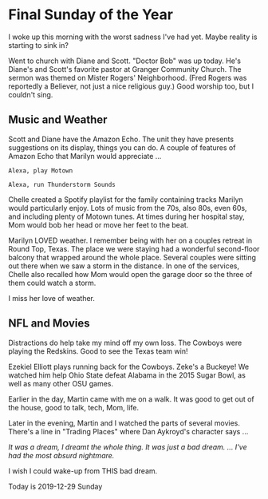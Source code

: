 # Final Sunday of the Year

I woke up this morning with the worst sadness I've had yet.
Maybe reality is starting to sink in?

Went to church with Diane and Scott. "Doctor Bob" was up today.
He's Diane's and Scott's favorite pastor at Granger Community Church.
The sermon was themed on Mister Rogers' Neighborhood. (Fred Rogers
was reportedly a Believer, not just a nice religious guy.)
Good worship too, but I couldn't sing.

## Music and Weather

Scott and Diane have the Amazon Echo.
The unit they have presents suggestions on its display, things you can do.
A couple of features of Amazon Echo that Marilyn would appreciate ...

    Alexa, play Motown

    Alexa, run Thunderstorm Sounds

Chelle created a Spotify playlist for the family containing tracks
Marilyn would particularly enjoy. Lots of music from the 70s, also 80s,
even 60s, and including plenty of Motown tunes. At times during her
hospital stay, Mom would bob her head or move her feet to the beat.

Marilyn LOVED weather. I remember being with her on a couples retreat in
Round Top, Texas. The place we were staying had a wonderful second-floor
balcony that wrapped around the whole place. Several couples were
sitting out there when we saw a storm in the distance. In one of the
services, Chelle also recalled how Mom would open the garage door
so the three of them could watch a storm.

I miss her love of weather.

## NFL and Movies

Distractions do help take my mind off my own loss.
The Cowboys were playing the Redskins. Good to see the Texas team win!

Ezekiel Elliott plays running back for the Cowboys.
Zeke's a Buckeye! We watched him help Ohio State defeat Alabama
in the 2015 Sugar Bowl, as well as many other OSU games.

Earlier in the day, Martin came with me on a walk.
It was good to get out of the house, good to talk, tech, Mom, life.

Later in the evening, Martin and I watched the parts of several movies.
There's a line in "Trading Places" where Dan Aykroyd's character says ...

*It was a dream, I dreamt the whole thing. It was just a bad dream.
 ... 
I've had the most absurd nightmare.*

I wish I could wake-up from THIS bad dream.

Today is
2019-12-29 Sunday


